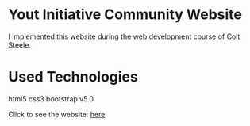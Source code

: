# Yout Initiative Community Website
I implemented this website during the web development course of Colt Steele.

# Used Technologies
html5 css3 bootstrap v5.0

Click to see the website:  [here](https://zbetulaltundal.github.io/youth-initiative-community-site/)
